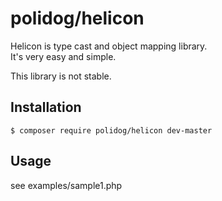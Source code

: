 # polidog/helicon

Helicon is type cast and object mapping library.  
It's very easy and simple.

This library is not stable.

## Installation

```shell script
$ composer require polidog/helicon dev-master
```

## Usage

see examples/sample1.php
